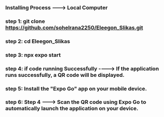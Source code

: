 ### Installing Process ---> Local Computer 
### step 1: git clone https://github.com/sohelrana2250/Eleegon_Slikas.git
### step 2: cd Eleegon_Slikas
### step 3: npx expo start
### step 4:   if code running Successfully  ----> If the application runs successfully, a QR code will be displayed.
### step 5: Install the "Expo Go" app on your mobile device.
### step 6: Step 4 ---> Scan the QR code using Expo Go to automatically launch the application on your device.


